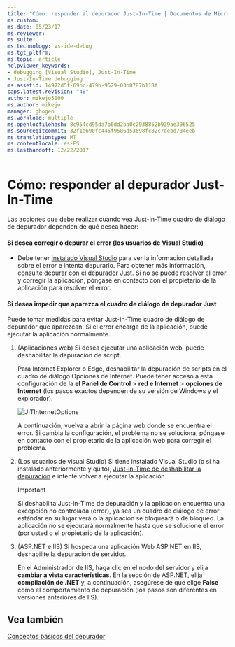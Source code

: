 ```yaml
---
title: "Cómo: responder al depurador Just-In-Time | Documentos de Microsoft"
ms.custom: 
ms.date: 05/23/17
ms.reviewer: 
ms.suite: 
ms.technology: vs-ide-debug
ms.tgt_pltfrm: 
ms.topic: article
helpviewer_keywords:
- debugging [Visual Studio], Just-In-Time
- Just-In-Time debugging
ms.assetid: 14972d5f-69bc-479b-9529-03b8787b118f
caps.latest.revision: "48"
author: mikejo5000
ms.author: mikejo
manager: ghogen
ms.workload: multiple
ms.openlocfilehash: 8c954cd95da7b6dd2ba0c2938852b939ae396525
ms.sourcegitcommit: 32f1a690fc445f9586d53698fc82c7debd784eeb
ms.translationtype: MT
ms.contentlocale: es-ES
ms.lasthandoff: 12/22/2017
---
```

# <a name="how-to-respond-to-the-just-in-time-debugger"></a>Cómo: responder al depurador Just-In-Time

Las acciones que debe realizar cuando vea Just-in-Time cuadro de diálogo de depurador dependen de qué desea hacer:

#### <a name="if-you-want-to-fix-or-debug-the-error-visual-studio-users"></a>Si desea corregir o depurar el error (los usuarios de Visual Studio)

- Debe tener [instalado Visual Studio](https://www.microsoft.com/en-us/download/details.aspx?id=48146) para ver la información detallada sobre el error e intenta depurarlo. Para obtener más información, consulte [depurar con el depurador Just](../debugger/debug-using-the-just-in-time-debugger.md). Si no se puede resolver el error y corregir la aplicación, póngase en contacto con el propietario de la aplicación para resolver el error.

#### <a name="if-you-want-to-prevent-the-just-in-time-debugger-dialog-box-from-appearing"></a>Si desea impedir que aparezca el cuadro de diálogo de depurador Just

Puede tomar medidas para evitar Just-in-Time cuadro de diálogo de depurador que aparezcan. Si el error encarga de la aplicación, puede ejecutar la aplicación normalmente.

1. (Aplicaciones web) Si desea ejecutar una aplicación web, puede deshabilitar la depuración de script.

    Para Internet Explorer o Edge, deshabilitar la depuración de scripts en el cuadro de diálogo Opciones de Internet. Puede tener acceso a esta configuración de la **el Panel de Control** > **red e Internet** > **opciones de Internet** (los pasos exactos dependen de su versión de Windows y el explorador).

    ![JITInternetOptions](../debugger/media/jitinternetoptions.png "JITInternetOptions")

    A continuación, vuelva a abrir la página web donde se encuentra el error. Si cambia la configuración, el problema no se soluciona, póngase en contacto con el propietario de la aplicación web para corregir el problema.

3. (Los usuarios de visual Studio) Si tiene instalado Visual Studio (o si ha instalado anteriormente y quitó), [Just-in-Time de deshabilitar la depuración](../debugger/debug-using-the-just-in-time-debugger.md) e intente volver a ejecutar la aplicación.

    > [!IMPORTANT]
    > Si deshabilita Just-in-Time de depuración y la aplicación encuentra una excepción no controlada (error), ya sea un cuadro de diálogo de error estándar en su lugar verá o la aplicación se bloqueará o de bloqueo. La aplicación no se ejecutará normalmente hasta que se solucione el error (por usted o el propietario de la aplicación).

2. (ASP.NET e IIS) Si hospeda una aplicación Web ASP.NET en IIS, deshabilite la depuración de servidor.

    En el Administrador de IIS, haga clic en el nodo del servidor y elija **cambiar a vista características**. En la sección de ASP.NET, elija **compilación de .NET** y, a continuación, asegúrese de que elige **False** como el comportamiento de depuración (los pasos son diferentes en versiones anteriores de IIS).
  
## <a name="see-also"></a>Vea también    
 [Conceptos básicos del depurador](../debugger/debugger-basics.md)   
